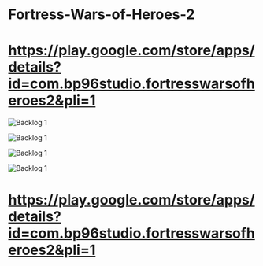 # Fortress-Wars-of-Heroes-2

# https://play.google.com/store/apps/details?id=com.bp96studio.fortresswarsofheroes2&pli=1

![Backlog 1](https://play-lh.googleusercontent.com/nsQRrv8XqbpCINjegXB22eQBrkI2X7SIcKazJ_sSoj7FmUW0TKVwsn5OPm2JKPzu7g=w2560-h1440-rw)

![Backlog 1](https://play-lh.googleusercontent.com/rCaretlv7q-_82rEf9cat7DKtrDE5aJHDuh0fuYVdjHzmaQUnpiCjLhQz-RfUhEYBvBw=w2560-h1440-rw)

![Backlog 1](https://play-lh.googleusercontent.com/DdUDrVDXIl6LLrJmxvSqHf3-8ihapLXxJs4ILiZM3dHZLwidPx49X0ylwwyAraNCRQ=w2560-h1440-rw)

![Backlog 1](https://play-lh.googleusercontent.com/4dtXTWPFU-lCsOoimY01Km2J7iX9cfPEOgO9jErYD3_gTL0Ob9Zp6RKSESZFtWkVgm0=w2560-h1440-rw)

# https://play.google.com/store/apps/details?id=com.bp96studio.fortresswarsofheroes2&pli=1


